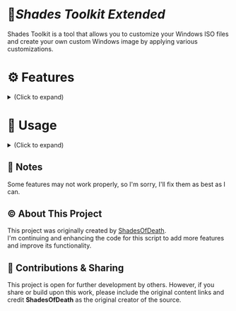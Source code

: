 <h1>🔧<i>Shades Toolkit Extended</i></h1> 
Shades Toolkit is a tool that allows you to customize your Windows ISO files and create your own custom Windows image by applying various customizations.

# ⚙️ Features 

<details>
  <summary>(Click to expand)</summary>

1. **Extract & Mount Files**  
   - Extract ISO file to a folder.  
   - Mount WIM file.  

2. **Debloat Methods**  
   - Dism Method (Fast - Superficial).  
   - ToolkitHelper Method (Slow - Thorough).  

3. **Customization & Integration**  
   - Integrate custom Reg files, Cursors, Media, Themes, System32 & SysWOW64 files, Desktop backgrounds, and Files/Folders.  
   - Add MASS_AIO Windows Activation Script to the desktop.  
   - Integrate drivers & Microsoft Store.  
   - Customize Context Menu options.  

4. **Component Removal**  
   - OneDrive, Microsoft Edge, Windows Defender, Windows Recovery (WinRE), Internet Explorer, Windows Media Player, Microsoft Teams.  

5. **Windows Features & System Settings**  
   - Enable/Disable Windows Features.  
   - Clean `DefaultLayout.xml`.  
   - Configure System Settings (Telemetry, Ads, App Launch Tracking, etc.).  
   - Adjust PowerShell Execution Policy Level.  
   - Disable reserved storage, modern standby, automatic upgrades, Cortana, and more.  

6. **Context Menu Additions**  
   - Personalize (Classic), Safe Mode, SFC /SCANNOW, Advanced Security, Change Owner, Choose Power Plan, Copy/Move to Folder, etc.  

7. **Windows 11 Customizations**  
   - Bypass TPM/SecureBoot, remove watermark, disable privacy prompts, restore old context menu, etc.  

8. **Image Processing & Compression**  
   - Convert WIM <-> ESD.  
   - Compress WIM file as LZMS (solid).  
   - Remove version from Install.wim file.  
   - Dism Reset Base.  

9. **ISO Creation & Finalization**  
   - Create ISO file.  
   - Change Image Name and Description.  
   - Change OEM information.  
   - Automatically skip boot screen prompts.  
   - Enable legacy boot menu (Windows 7 style).  

10. **Experimental Features**  
   - Unattended Program Installation.  
   - Hide Taskbar MeetNow icon.  
   - Disable Bing search in Start Menu.  

</details>

# 📖 Usage
<details>
  <summary> (Click to expand)</summary><br>

  
  📌 **1. Extract ISO File:**  
   - Select `"Extract ISO file to the 'Extracted' folder"` from the **"Source"** section.  
   - Or, manually copy an already-extracted ISO file to the **"Extracted"** folder.  

📌 **2. Mount Install.wim:**  
   - Choose `"Mount Install.wim"` from the **"Source"** section.  
   - Enter the index number of the desired Windows version and wait for the process to complete.  

📌 **3. Apply Customizations:**  
   - Use the Toolkit to apply your desired settings and customization.  

📌 **4. Save Changes:**  
   - Select `"Apply Changes"` from the **8th menu** and wait for the process to finish.  

📌 **5. Create ISO File:**  
   - Choose `"Create ISO File"` from the **9th menu**, then provide a name and label for your ISO file.  

✅ **Your customized ISO file is now ready! 🚀**
</details>

## 📝 Notes
Some features may not work properly, so I'm sorry, I'll fix them as best as I can.

## ©️ About This Project

This project was originally created by [ShadesOfDeath](https://github.com/shadesofdeath/ShadesToolkit).  
I'm continuing and enhancing the code for this script to add more features and improve its functionality.  

## 🔄 Contributions & Sharing
This project is open for further development by others. However, if you share or build upon this work, please include the original content links and credit **ShadesOfDeath** as the original creator of the source.  


